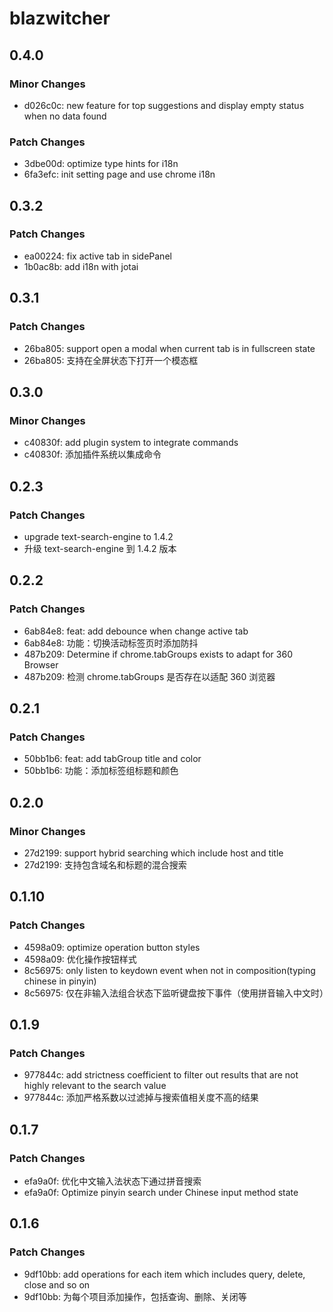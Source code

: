 # blazwitcher

## 0.4.0

### Minor Changes

- d026c0c: new feature for top suggestions and display empty status when no data found

### Patch Changes

- 3dbe00d: optimize type hints for i18n
- 6fa3efc: init setting page and use chrome i18n

## 0.3.2

### Patch Changes

- ea00224: fix active tab in sidePanel
- 1b0ac8b: add i18n with jotai

## 0.3.1

### Patch Changes

- 26ba805: support open a modal when current tab is in fullscreen state
- 26ba805: 支持在全屏状态下打开一个模态框

## 0.3.0

### Minor Changes

- c40830f: add plugin system to integrate commands
- c40830f: 添加插件系统以集成命令

## 0.2.3

### Patch Changes

- upgrade text-search-engine to 1.4.2
- 升级 text-search-engine 到 1.4.2 版本

## 0.2.2

### Patch Changes

- 6ab84e8: feat: add debounce when change active tab
- 6ab84e8: 功能：切换活动标签页时添加防抖
- 487b209: Determine if chrome.tabGroups exists to adapt for 360 Browser
- 487b209: 检测 chrome.tabGroups 是否存在以适配 360 浏览器

## 0.2.1

### Patch Changes

- 50bb1b6: feat: add tabGroup title and color
- 50bb1b6: 功能：添加标签组标题和颜色

## 0.2.0

### Minor Changes

- 27d2199: support hybrid searching which include host and title
- 27d2199: 支持包含域名和标题的混合搜索

## 0.1.10

### Patch Changes

- 4598a09: optimize operation button styles
- 4598a09: 优化操作按钮样式
- 8c56975: only listen to keydown event when not in composition(typing chinese in pinyin)
- 8c56975: 仅在非输入法组合状态下监听键盘按下事件（使用拼音输入中文时）

## 0.1.9

### Patch Changes

- 977844c: add strictness coefficient to filter out results that are not highly relevant to the search value
- 977844c: 添加严格系数以过滤掉与搜索值相关度不高的结果

## 0.1.7

### Patch Changes

- efa9a0f: 优化中文输入法状态下通过拼音搜索
- efa9a0f: Optimize pinyin search under Chinese input method state

## 0.1.6

### Patch Changes

- 9df10bb: add operations for each item which includes query, delete, close and so on
- 9df10bb: 为每个项目添加操作，包括查询、删除、关闭等
